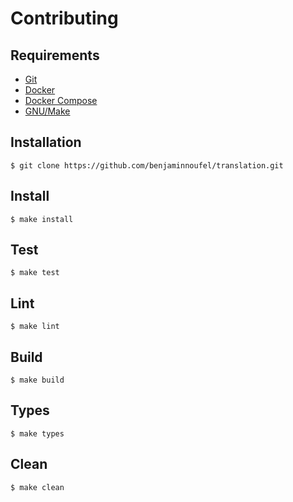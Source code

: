 # Contributing

## Requirements

- [Git][git]
- [Docker][docker]
- [Docker Compose][docker-compose]
- [GNU/Make][make]

## Installation

```console
$ git clone https://github.com/benjaminnoufel/translation.git
```

## Install

```console
$ make install
```

## Test

```console
$ make test
```

## Lint

```console
$ make lint
```

## Build

```console
$ make build
```

## Types

```console
$ make types
```

## Clean

```console
$ make clean
```

[git]: https://git-scm.com/downloads
[docker]: https://docs.docker.com/
[docker-compose]: https://docs.docker.com/compose/install/
[make]: https://www.gnu.org/software/make/
